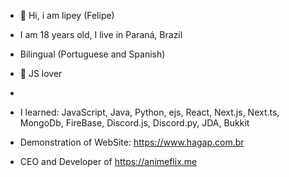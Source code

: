 - 👋 Hi, i am lipey (Felipe)

- I am 18 years old, I live in Paraná, Brazil
- Bilingual (Portuguese and Spanish)
- 💖 JS lover
- 
- I learned: JavaScript, Java, Python, ejs, React, Next.js, Next.ts, MongoDb, FireBase, Discord.js, Discord.py, JDA, Bukkit

- Demonstration of WebSite: https://www.hagap.com.br

- CEO and Developer of https://animeflix.me
